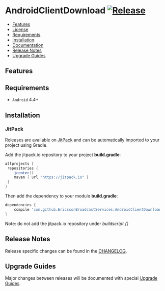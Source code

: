 # AndroidClientDownload   [![Release](https://jitpack.io/v/EricssonBroadcastServices/AndroidClientDownload.svg)](https://jitpack.io/#EricssonBroadcastServices/AndroidClientDownload)

* [Features](#features)
* [License](https://github.com/EricssonBroadcastServices/AndroidClientDownload/blob/master/LICENSE)
* [Requirements](#requirements)
* [Installation](#installation)
* [Documentation](https://jitpack.io/com/github/EricssonBroadcastServices/AndroidClientDownload/master-SNAPSHOT/javadoc/)
* [Release Notes](#release-notes)
* [Upgrade Guides](#upgrade-guides)

## Features



## Requirements

* `Android` 4.4+

## Installation

### JitPack
Releases are available on [JitPack](https://jitpack.io/#EricssonBroadcastServices/AndroidClientDownload) and can be automatically imported to your project using Gradle.

Add the jitpack.io repository to your project **build.gradle**:
```gradle
allprojects {
 repositories {
    jcenter()
    maven { url "https://jitpack.io" }
 }
}
```

Then add the dependency to your module **build.gradle**:
```gradle
dependencies {
    compile 'com.github.EricssonBroadcastServices:AndroidClientDownload:{version}'
}
```

Note: do not add the jitpack.io repository under *buildscript {}*

## Release Notes
Release specific changes can be found in the [CHANGELOG](CHANGELOG.md).

## Upgrade Guides
Major changes between releases will be documented with special [Upgrade Guides](UPGRADE_GUIDE.md).

